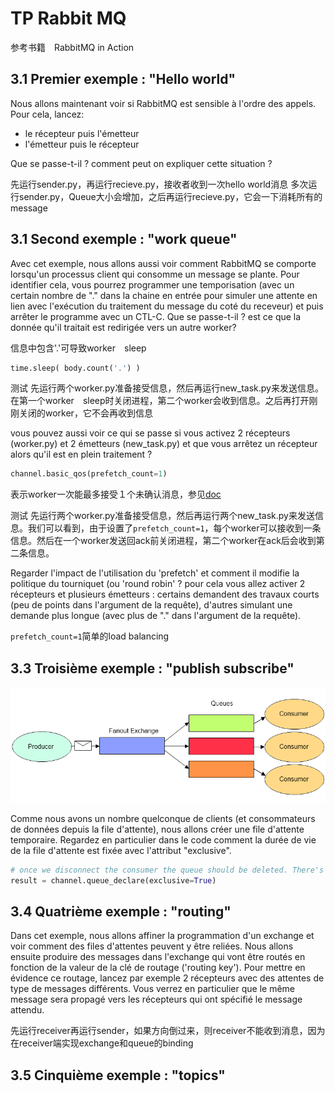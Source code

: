 # TP Rabbit MQ

参考书籍　RabbitMQ in Action

## 3.1 Premier exemple : "Hello world"

Nous allons maintenant voir si RabbitMQ est sensible à l'ordre des appels. Pour cela, lancez:

- le récepteur puis l'émetteur
- l'émetteur puis le récepteur

Que se passe-t-il ? comment peut on expliquer cette situation ?

先运行sender.py，再运行recieve.py，接收者收到一次hello world消息
多次运行sender.py，Queue大小会增加，之后再运行recieve.py，它会一下消耗所有的message

## 3.1 Second exemple : "work queue"

Avec cet exemple, nous allons aussi voir comment RabbitMQ se comporte lorsqu'un processus client
qui consomme un message se plante. Pour identifier cela, vous pourrez programmer une
temporisation (avec un certain nombre de "." dans la chaine en entrée pour simuler une attente en
lien avec l'exécution du traitement du message du coté du receveur) et puis arrêter le programme
avec un CTL-C. Que se passe-t-il ? est ce que la donnée qu'il traitait est redirigée vers un autre
worker?

信息中包含'.'可导致worker　sleep

```python
time.sleep( body.count('.') )
```

测试
先运行两个worker.py准备接受信息，然后再运行new_task.py来发送信息。在第一个worker　sleep时关闭进程，第二个worker会收到信息。之后再打开刚刚关闭的worker，它不会再收到信息

vous pouvez aussi voir ce qui se passe si vous activez 2 récepteurs (worker.py) et 2 émetteurs
(new_task.py) et que vous arrêtez un récepteur alors qu'il est en plein traitement ?

```python
channel.basic_qos(prefetch_count=1)
```

表示worker一次能最多接受１个未确认消息，参见[doc](https://www.rabbitmq.com/consumer-prefetch.html)

测试
先运行两个worker.py准备接受信息，然后再运行两个new_task.py来发送信息。我们可以看到，由于设置了`prefetch_count=1`，每个worker可以接收到一条信息。然后在一个worker发送回ack前关闭进程，第二个worker在ack后会收到第二条信息。

Regarder l'impact de l'utilisation du 'prefetch' et comment il modifie la politique du tourniquet (ou 'round robin' ? pour cela vous allez activer 2 récepteurs et plusieurs émetteurs : certains demandent des travaux courts (peu de points dans l'argument de la requête), d'autres simulant une demande plus longue (avec plus de "." dans l'argument de la requête).

`prefetch_count=1`简单的load balancing

## 3.3 Troisième exemple : "publish subscribe"

![Fanout Exchange](./FanoutExchange.png)

Comme nous avons un nombre quelconque de clients (et consommateurs de données depuis la file d'attente), nous allons créer une file d'attente temporaire. Regardez en particulier dans le code comment la durée de vie de la file d'attente est fixée avec l'attribut "exclusive".

```python
# once we disconnect the consumer the queue should be deleted. There's an exclusive flag for that:
result = channel.queue_declare(exclusive=True)
```

## 3.4 Quatrième exemple : "routing"

Dans cet exemple, nous allons affiner la programmation d'un exchange et voir comment des files
d'attentes peuvent y être reliées. Nous allons ensuite produire des messages dans l'exchange qui
vont être routés en fonction de la valeur de la clé de routage ('routing key').
Pour mettre en évidence ce routage, lancez par exemple 2 récepteurs avec des attentes de type de
messages différents. Vous verrez en particulier que le même message sera propagé vers les
récepteurs qui ont spécifié le message attendu.

先运行receiver再运行sender，如果方向倒过来，则receiver不能收到消息，因为在receiver端实现exchange和queue的binding

## 3.5 Cinquième exemple : "topics"


